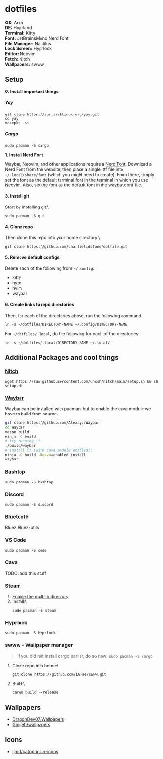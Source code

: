 # dotfiles

**OS:** Arch\
**DE:** Hyprland\
**Terminal:** Kitty\
**Font:** JetBrainsMono Nerd Font\
**File Manager:** Nautilus\
**Lock Screen:** Hyprlock\
**Editor:** Neovim\
**Fetch:** Nitch\
**Wallpapers:** swww

## Setup

**0. Install important things**
##### Yay
```
git clone https://aur.archlinux.org/yay.git
cd yay
makepkg -si
```

##### Cargo
```
sudo pacman -S cargo
```

**1. Install Nerd Font**

Waybar, Neovim, and other applications require a [Nerd Font](https://www.nerdfonts.com/font-downloads). Download a Nerd Font from the website, then place a single .ttf file into ```~/.local/share/font``` (which you might need to create). From there, simply set the font as the default terminal font in the terminal in which you use Neovim. Also, set the font as the default font in the waybar.conf file.

#### 3. Install git
Start by installing git:\
```
sudo pacman -S git
```

#### 4. Clone repo
Then clone this repo into your home directory:\
```
git clone https://github.com/charlielidstone/dotfile.git
```

#### 5. Remove default configs
Delete each of the following from ```~/.config```:
- kitty
- hypr
- nvim
- waybar

#### 6. Create links to repo directories
Then, for each of the directories above, run the following command.

```
ln -s ~/dotfiles/DIRECTORY-NAME ~/.config/DIRECTORY-NAME
```

For ```~/dotfiles/.local```, do the following for each of the directories:

```
ln -s ~/dotfiles/.local/DIRECTORY-NAME ~/.local/
```


## Additional Packages and cool things

### [Nitch](https://github.com/ssleert/nitch)
```
wget https://raw.githubusercontent.com/unxsh/nitch/main/setup.sh && sh setup.sh
```

### [Waybar](https://github.com/Alexays/Waybar)

Waybar can be installed with pacman, but to enable the cava module we have to build from source.

```bash
git clone https://github.com/Alexays/Waybar
cd Waybar
meson build
ninja -C build
# try running it:
./build/waybar
# install it (with cava module enabled):
ninja -C build -Dcava=enabled install
waybar
```

### Bashtop
```
sudo pacman -S bashtop
```

### Discord
```
sudo pacman -S discord
```

### Bluetooth
Bluez
Bluez-utils

### VS Code
```
sudo pacman -S code
```

### Cava
TODO: add this stuff

### Steam
1. [Enable the multilib directory](https://wiki.archlinux.org/title/Official_repositories#Enabling_multilib)
2. Install:\
   ```
   sudo pacman -S steam
   ```

### Hyprlock

```
sudo pacman -S hyprlock
```

### swww - Wallpaper manager
> If you did not install cargo earlier, do so now: ```sudo pacman -S cargo```
1. Clone repo into home:\
   ```
   git clone https://github.com/LGFae/swww.git
   ```
3. Build:\
   ```
   cargo build --release
   ```

## Wallpapers
- [DragonDev07/Wallpapers](https://github.com/DragonDev07/Wallpapers)
- [Gingeh/wallpapers](https://github.com/Gingeh/wallpapers)

## Icons
- [ljmill/catppuccin-icons](https://github.com/ljmill/catppuccin-icons)
